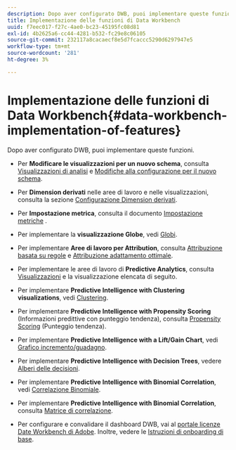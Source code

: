 ```yaml
---
description: Dopo aver configurato DWB, puoi implementare queste funzioni.
title: Implementazione delle funzioni di Data Workbench
uuid: f7eec017-f27c-4ae0-bc23-45195fc08d81
exl-id: 4b2625a6-cc44-4281-b532-fc29e8c06105
source-git-commit: 232117a8cacaecf8e5d7fcaccc5290d6297947e5
workflow-type: tm+mt
source-wordcount: '281'
ht-degree: 3%

---
```


# Implementazione delle funzioni di Data Workbench{#data-workbench-implementation-of-features}

Dopo aver configurato DWB, puoi implementare queste funzioni.

* Per **Modificare le visualizzazioni per un nuovo schema**, consulta [Visualizzazioni di analisi](https://experienceleague.adobe.com/docs/data-workbench/using/client/analysis-visualizations/c-analysis-vis.html) e [Modifiche alla configurazione per il nuovo schema](../../../home/dwb-implement-overview/dwb-implement-deliver/dwb-implement-config-new-schema.md#concept-9aced98e988b48ebbf9e6607c182d0de).

* Per **Dimension derivati** nelle aree di lavoro e nelle visualizzazioni, consulta la sezione [Configurazione Dimension derivati](../../../home/dwb-implement-overview/dwb-implement-deliver/dwb-implement-derived-dims.md#concept-19a5c554ac3e4bc9b86b9aaca5f8cad6).

* Per **Impostazione metrica**, consulta il documento [Impostazione metriche](../../../home/dwb-implement-overview/dwb-implement-configure/dwb-implement-metric-setup.md#concept-f568a931db5b4b62b7b1e7827c7f7bf6) .

* Per implementare la **visualizzazione Globe**, vedi [Globi](https://experienceleague.adobe.com/docs/data-workbench/using/client/analysis-visualizations/globes/c-globes.html).

* Per implementare **Aree di lavoro per Attribution**, consulta [Attribuzione basata su regole](https://docs.adobe.com/help/en/data-workbench/using/client/attribution-reports/c-rules-attrib.html) e [Attribuzione adattamento ottimale](https://docs.adobe.com/help/en/data-workbench/using/client/attribution-reports/c-attrib-algorithmic.html).

* Per implementare le aree di lavoro di **Predictive Analytics**, consulta [Visualizzazioni](https://experienceleague.adobe.com/docs/data-workbench/using/client/visualizations/c-vis.html) e la visualizzazione elencata di seguito.

* Per implementare **Predictive Intelligence with Clustering visualizations**, vedi [Clustering](https://docs.adobe.com/help/en/data-workbench/using/client/analysis-visualizations/visitor-cluster/c-visitor-cluster.html).

* Per implementare **Predictive Intelligence with Propensity Scoring** (Informazioni predittive con punteggio tendenza), consulta [Propensity Scoring](https://experienceleague.adobe.com/docs/data-workbench/using/client/analysis-visualizations/visitor-propensity/c-visitor-propensity.html) (Punteggio tendenza).

* Per implementare **Predictive Intelligence with a Lift/Gain Chart**, vedi [Grafico incremento/guadagno](https://experienceleague.adobe.com/docs/data-workbench/using/client/analysis-visualizations/visitor-propensity/c-propensity-gain-lift-chart.html).

* Per implementare **Predictive Intelligence with Decision Trees**, vedere [Alberi delle decisioni](https://experienceleague.adobe.com/docs/data-workbench/using/client/analysis-visualizations/decision-trees/c-decision-trees.html).

* Per implementare **Predictive Intelligence with Binomial Correlation**, vedi [Correlazione Binomiale](https://experienceleague.adobe.com/docs/data-workbench/using/client/analysis-visualizations/correlation-analysis/c-correlation-analysis.html).

* Per implementare **Predictive Intelligence with Binomial Correlation**, consulta [Matrice di correlazione](https://experienceleague.adobe.com/docs/data-workbench/using/client/analysis-visualizations/correlation-analysis/c-correlation-analysis.html).

* Per configurare e convalidare il dashboard DWB, vai al [portale licenze Date Workbench di Adobe](https://license.visualsciences.com/License/#documentation). Inoltre, vedere le [Istruzioni di onboarding di base](../../../home/dwb-implement-overview/dwb-implement-provision/dwb-implement-onboarding.md#concept-e93aba41b26a410f959c5ca7f8e33355).
